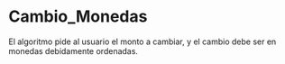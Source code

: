# Cambio_Monedas
El algoritmo pide al usuario el monto a cambiar, y el cambio debe ser en monedas debidamente ordenadas.
